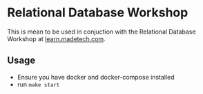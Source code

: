 # Relational Database Workshop 

This is mean to be used in conjuction with the Relational Database Workshop at [learn.madetech.com](https://learn.madetech.com).

## Usage

* Ensure you have docker and docker-compose installed
* run `make start`
